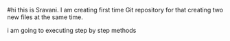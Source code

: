 #hi this is Sravani.
I am creating first time Git repository
 for that creating two new files at the same time.

 i am going to executing step by step methods
